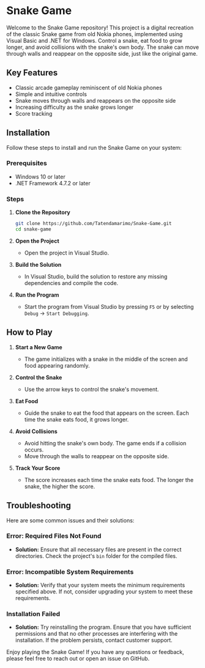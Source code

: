 # Snake Game

Welcome to the Snake Game repository! This project is a digital recreation of the classic Snake game from old Nokia phones, implemented using Visual Basic and .NET for Windows. Control a snake, eat food to grow longer, and avoid collisions with the snake's own body. The snake can move through walls and reappear on the opposite side, just like the original game.

## Key Features

- Classic arcade gameplay reminiscent of old Nokia phones
- Simple and intuitive controls
- Snake moves through walls and reappears on the opposite side
- Increasing difficulty as the snake grows longer
- Score tracking

## Installation

Follow these steps to install and run the Snake Game on your system:

### Prerequisites

- Windows 10 or later
- .NET Framework 4.7.2 or later

### Steps

1. **Clone the Repository**
   ```sh
   git clone https://github.com/Tatendamarimo/Snake-Game.git
   cd snake-game
   ```

2. **Open the Project**
   - Open the project in Visual Studio.

3. **Build the Solution**
   - In Visual Studio, build the solution to restore any missing dependencies and compile the code.

4. **Run the Program**
   - Start the program from Visual Studio by pressing `F5` or by selecting `Debug` -> `Start Debugging`.

## How to Play

1. **Start a New Game**
   - The game initializes with a snake in the middle of the screen and food appearing randomly.

2. **Control the Snake**
   - Use the arrow keys to control the snake's movement.

3. **Eat Food**
   - Guide the snake to eat the food that appears on the screen. Each time the snake eats food, it grows longer.

4. **Avoid Collisions**
   - Avoid hitting the snake's own body. The game ends if a collision occurs.
   - Move through the walls to reappear on the opposite side.

5. **Track Your Score**
   - The score increases each time the snake eats food. The longer the snake, the higher the score.

## Troubleshooting

Here are some common issues and their solutions:

### Error: Required Files Not Found

- **Solution:** Ensure that all necessary files are present in the correct directories. Check the project's `bin` folder for the compiled files.

### Error: Incompatible System Requirements

- **Solution:** Verify that your system meets the minimum requirements specified above. If not, consider upgrading your system to meet these requirements.

### Installation Failed

- **Solution:** Try reinstalling the program. Ensure that you have sufficient permissions and that no other processes are interfering with the installation. If the problem persists, contact customer support.

Enjoy playing the Snake Game! If you have any questions or feedback, please feel free to reach out or open an issue on GitHub. 
